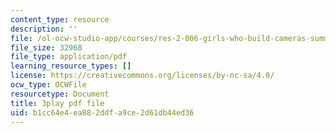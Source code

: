 ```yaml
---
content_type: resource
description: ''
file: /ol-ocw-studio-app/courses/res-2-006-girls-who-build-cameras-summer-2016/b1cc64e4ea882ddfa9ce2d61db44ed36_A4IC92HVLLU.pdf
file_size: 32968
file_type: application/pdf
learning_resource_types: []
license: https://creativecommons.org/licenses/by-nc-sa/4.0/
ocw_type: OCWFile
resourcetype: Document
title: 3play pdf file
uid: b1cc64e4-ea88-2ddf-a9ce-2d61db44ed36
---
```

